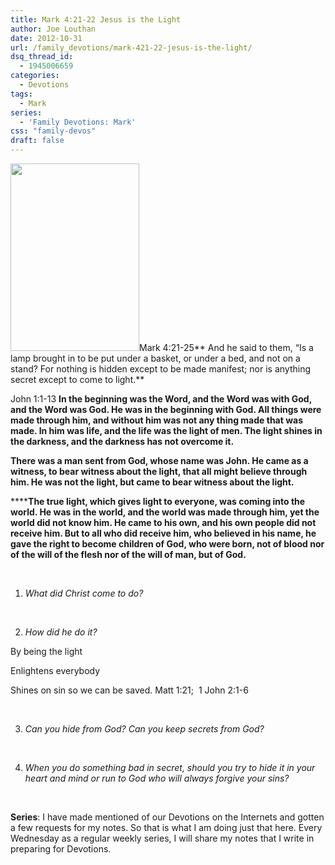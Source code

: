 ```yaml
---
title: Mark 4:21-22 Jesus is the Light
author: Joe Louthan
date: 2012-10-31
url: /family_devotions/mark-421-22-jesus-is-the-light/
dsq_thread_id:
  - 1945006659
categories:
  - Devotions
tags:
  - Mark
series:
  - 'Family Devotions: Mark'
css: "family-devos"
draft: false
---
```

[<img class="alignright size-medium wp-image-1175" title="129-jesus-christ-light-of-the-world" alt="" src="https://i2.wp.com/theologic.us/wp-content/uploads/2012/10/129-jesus-christ-light-of-the-world.jpg?resize=206%2C300" width="206" height="300" srcset="https://i2.wp.com/theologic.us/wp-content/uploads/2012/10/129-jesus-christ-light-of-the-world.jpg?resize=206%2C300 206w, https://i2.wp.com/theologic.us/wp-content/uploads/2012/10/129-jesus-christ-light-of-the-world.jpg?w=248 248w" sizes="(max-width: 206px) 100vw, 206px" data-recalc-dims="1" />][1]Mark 4:21-25** And he said to them, “Is a lamp brought in to be put under a basket, or under a bed, and not on a stand? For nothing is hidden except to be made manifest; nor is anything secret except to come to light.**

John 1:1-13 **In the beginning was the Word, and the Word was with God, and the Word was God. He was in the beginning with God. All things were made through him, and without him was not any thing made that was made. In him was life, and the life was the light of men. The light shines in the darkness, and the darkness has not overcome it.**
  
 **There was a man sent from God, whose name was John. He came as a witness, to bear witness about the light, that all might believe through him. He was not the light, but came to bear witness about the light.**

******The true light, which gives light to everyone, was coming into the world. He was in the world, and the world was made through him, yet the world did not know him. He came to his own, and his own people did not receive him. But to all who did receive him, who believed in his name, he gave the right to become children of God, who were born, not of blood nor of the will of the flesh nor of the will of man, but of God.**

&nbsp;

1. _What did Christ come to do?_

&nbsp;

2. _How did he do it?_

By being the light

Enlightens everybody

Shines on sin so we can be saved. Matt 1:21;  1 John 2:1-6

&nbsp;

3. _Can you hide from God? Can you keep secrets from God?_

&nbsp;

4. _When you do something bad in secret, should you try to hide it in your heart and mind or run to God who will always forgive your sins?_

&nbsp;

**Series**: I have made mentioned of our Devotions on the Internets and gotten a few requests for my notes. So that is what I am doing just that here. Every Wednesday as a regular weekly series, I will share my notes that I write in preparing for Devotions.

 [1]: https://i2.wp.com/theologic.us/wp-content/uploads/2012/10/129-jesus-christ-light-of-the-world.jpg
